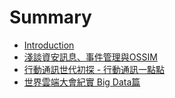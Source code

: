 # Summary

* [Introduction](README.md)
* [淺談資安訊息、事件管理與OSSIM](chapter1.md)
* [行動通訊世代初探 - 行動通訊一點點](xing_dong_tong_xun_shi_dai_chu_tan_-_xing_dong_tong_xun_yi_dian_dian.md)
* [世界雲端大會紀實 Big Data篇](cloudcon2014-bigdata.md)


